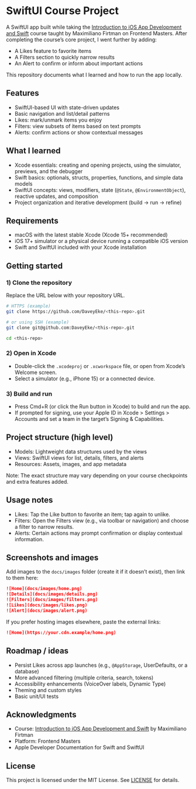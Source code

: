 # SwiftUI Course Project

A SwiftUI app built while taking the [Introduction to iOS App Development and Swift](https://frontendmasters.com/courses/ios-swift/) course taught by Maximiliano Firtman on Frontend Masters. After completing the course’s core project, I went further by adding:
- A Likes feature to favorite items
- A Filters section to quickly narrow results
- An Alert to confirm or inform about important actions

This repository documents what I learned and how to run the app locally.

## Features

- SwiftUI-based UI with state-driven updates
- Basic navigation and list/detail patterns
- Likes: mark/unmark items you enjoy
- Filters: view subsets of items based on text prompts
- Alerts: confirm actions or show contextual messages

## What I learned

- Xcode essentials: creating and opening projects, using the simulator, previews, and the debugger
- Swift basics: optionals, structs, properties, functions, and simple data models
- SwiftUI concepts: views, modifiers, state (`@State`, `@EnvironmentObject`), reactive updates, and composition
- Project organization and iterative development (build → run → refine)

## Requirements

- macOS with the latest stable Xcode (Xcode 15+ recommended)
- iOS 17+ simulator or a physical device running a compatible iOS version
- Swift and SwiftUI included with your Xcode installation

## Getting started

### 1) Clone the repository

Replace the URL below with your repository URL.

```bash
# HTTPS (example)
git clone https://github.com/DaveyEke/<this-repo>.git

# or using SSH (example)
git clone git@github.com:DaveyEke/<this-repo>.git
```

```bash
cd <this-repo>
```

### 2) Open in Xcode

- Double-click the `.xcodeproj` or `.xcworkspace` file, or open from Xcode’s Welcome screen.
- Select a simulator (e.g., iPhone 15) or a connected device.

### 3) Build and run

- Press Cmd+R (or click the Run button in Xcode) to build and run the app.
- If prompted for signing, use your Apple ID in Xcode > Settings > Accounts and set a team in the target’s Signing & Capabilities.

## Project structure (high level)

- Models: Lightweight data structures used by the views
- Views: SwiftUI views for list, details, filters, and alerts
- Resources: Assets, images, and app metadata

Note: The exact structure may vary depending on your course checkpoints and extra features added.

## Usage notes

- Likes: Tap the Like button to favorite an item; tap again to unlike.
- Filters: Open the Filters view (e.g., via toolbar or navigation) and choose a filter to narrow results.
- Alerts: Certain actions may prompt confirmation or display contextual information.

## Screenshots and images

Add images to the `docs/images` folder (create it if it doesn’t exist), then link to them here:

```md
![Home](docs/images/home.png)
![Details](docs/images/details.png)
![Filters](docs/images/filters.png)
![Likes](docs/images/likes.png)
![Alert](docs/images/alert.png)
```

If you prefer hosting images elsewhere, paste the external links:

```md
![Home](https://your.cdn.example/home.png)
```

## Roadmap / ideas

- Persist Likes across app launches (e.g., `@AppStorage`, UserDefaults, or a database)
- More advanced filtering (multiple criteria, search, tokens)
- Accessibility enhancements (VoiceOver labels, Dynamic Type)
- Theming and custom styles
- Basic unit/UI tests

## Acknowledgments

- Course: [Introduction to iOS App Development and Swift](https://frontendmasters.com/courses/ios-swift/) by Maximiliano Firtman
- Platform: Frontend Masters
- Apple Developer Documentation for Swift and SwiftUI

## License

This project is licensed under the MIT License. See [LICENSE](LICENSE) for details.
